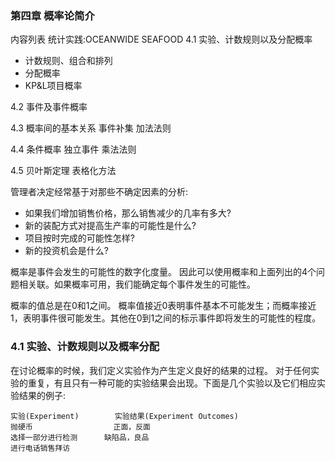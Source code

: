 ### 第四章 概率论简介

  内容列表
  统计实践:OCEANWIDE SEAFOOD
  4.1 实验、计数规则以及分配概率
  * 计数规则、组合和排列
  * 分配概率
  * KP&L项目概率
  

  4.2 事件及事件概率
  
  4.3 概率间的基本关系
  事件补集
  加法法则
  
  4.4 条件概率
  独立事件
  乘法法则
  
  4.5 贝叶斯定理
  表格化方法
  
  管理者决定经常基于对那些不确定因素的分析:
  * 如果我们增加销售价格，那么销售减少的几率有多大?
  * 新的装配方式对提高生产率的可能性是什么?
  * 项目按时完成的可能性怎样?
  * 新的投资机会是什么?
  
  概率是事件会发生的可能性的数字化度量。 因此可以使用概率和上面列出的4个问题相关联。如果概率可用，我们能确定每个事件发生的可能性。

  概率的值总是在0和1之间。 概率值接近0表明事件基本不可能发生；而概率接近1，表明事件很可能发生。其他在0到1之间的标示事件即将发生的可能性的程度。
  
### 4.1 实验、计数规则以及概率分配
  在讨论概率的时候，我们定义实验作为产生定义良好的结果的过程。 对于任何实验的重复，有且只有一种可能的实验结果会出现。下面是几个实验以及它们相应实验结果的例子:
```
实验(Experiment)        实验结果(Experiment Outcomes)
抛硬币                  正面，反面
选择一部分进行检测      缺陷品，良品
进行电话销售拜访        
```
  
  
